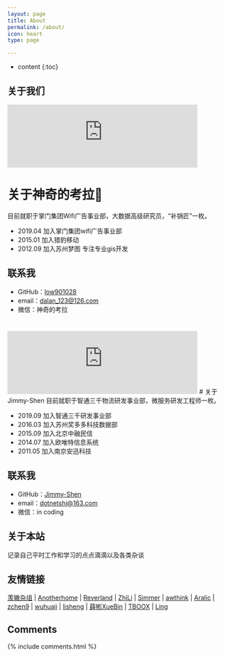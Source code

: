 ```yaml
---
layout: page
title: About
permalink: /about/
icon: heart
type: page

---
```


* content
{:toc}



## 关于我们

<iframe src="https://githubbadge.appspot.com/low901028?s=1" style="border: 0;height: 142px;width: 85%;overflow: hidden;" frameBorder="0"></iframe>

# 关于神奇的考拉🐨
目前就职于掌门集团Wifi广告事业部，大数据高级研究员，“补锅匠”一枚。

* 2019.04 加入掌门集团wifi广告事业部
* 2015.01 加入猎豹移动
* 2012.09 加入苏州梦图 专注专业gis开发

## 联系我

* GitHub：[low901028](https://github.com/low901028)
* email：dalan_123@126.com
* 微信：神奇的考拉

# 

<iframe src="https://githubbadge.appspot.com/Jimmy-Shen?s=1" style="border: 0;height: 142px;width: 85%;overflow: hidden;" frameBorder="0"></iframe>
# 关于Jimmy-Shen
目前就职于智通三千物流研发事业部，微服务研发工程师一枚。

* 2019.09 加入智通三千研发事业部
* 2016.03 加入苏州奖多多科技数据部
* 2015.09 加入北京中融民信
* 2014.07 加入欧唯特信息系统
* 2011.05 加入南京安迅科技

## 联系我

* GitHub：[Jimmy-Shen](https://github.com/Jimmy-Shen)
* email：dotnetshj@163.com
* 微信：in coding

## 关于本站

 记录自己平时工作和学习的点点滴滴以及各类杂谈

## 友情链接

[羡辙杂俎](http://zhangwenli.com/blog) \| [Anotherhome](https://www.anotherhome.net) \| [Reverland](http://reverland.org/) \| [ZhiLi](http://lizhipower.github.io/) \| [Simmer](http://simmer-jun.github.io/) \| [awthink](http://awthink.net/) \| [Aralic](http://aralic.github.io/) \| [zchen9](http://www.chen9.info/) \| [wuhuaji](http://wuhuaji.me/) \| [lisheng](http://www.lishengcn.cn/) \| [薛彬XueBin](http://axuebin.com/blog/) \| [TBOOX](http://www.tboox.org/cn/) \|  [Ling](http://linglinyp.com/)

## Comments

{% include comments.html %}
